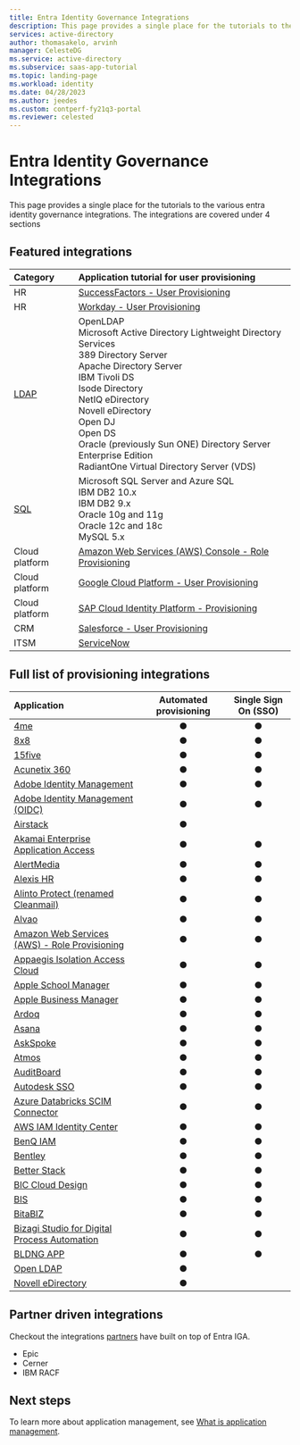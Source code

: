 ```yaml
---
title: Entra Identity Governance Integrations
description: This page provides a single place for the tutorials to the various entra identity governance integrations.
services: active-directory
author: thomasakelo, arvinh
manager: CelesteDG
ms.service: active-directory
ms.subservice: saas-app-tutorial
ms.topic: landing-page
ms.workload: identity
ms.date: 04/28/2023
ms.author: jeedes
ms.custom: contperf-fy21q3-portal
ms.reviewer: celested
---
```


# Entra Identity Governance Integrations

This page provides a single place for the tutorials to the various entra identity governance integrations. The integrations are covered under 4 sections

## Featured integrations

| Category | Application tutorial for user provisioning |
| :--- | :--- |
| HR | [SuccessFactors - User Provisioning](https://learn.microsoft.com/azure/active-directory/saas-apps/sap-successfactors-inbound-provisioning-tutorial) |
| HR| [Workday - User Provisioning](https://learn.microsoft.com/azure/active-directory/saas-apps/workday-inbound-cloud-only-tutorial)|
|[LDAP](https://learn.microsoft.com/azure/active-directory/app-provisioning/on-premises-ldap-connector-configure)| OpenLDAP<br>Microsoft Active Directory Lightweight Directory Services<br>389 Directory Server<br>Apache Directory Server<br>IBM Tivoli DS<br>Isode Directory<br>NetIQ eDirectory<br>Novell eDirectory<br>Open DJ<br>Open DS<br>Oracle (previously Sun ONE) Directory Server Enterprise Edition<br>RadiantOne Virtual Directory Server (VDS) |
| [SQL](https://learn.microsoft.com/azure/active-directory/app-provisioning/tutorial-ecma-sql-connector)| Microsoft SQL Server and Azure SQL<br>IBM DB2 10.x<br>IBM DB2 9.x<br>Oracle 10g and 11g<br>Oracle 12c and 18c<br>MySQL 5.x|
| Cloud platform| [Amazon Web Services (AWS) Console - Role Provisioning](amazon-web-service-tutorial.md#configure-azure-ad-sso) |
| Cloud platform| [Google Cloud Platform - User Provisioning](g-suite-provisioning-tutorial.md) |
| Cloud platform|[SAP Cloud Identity Platform - Provisioning](./sap-cloud-platform-identity-authentication-provisioning-tutorial.md) |
| CRM| [Salesforce - User Provisioning](salesforce-provisioning-tutorial.md) |
| ITSM| [ServiceNow](8x8virtualoffice-tutorial.md)|


## Full list of provisioning integrations
| Application | Automated provisioning | Single Sign On (SSO)|
| :--- | :-:  | :-: |
| [4me](https://learn.microsoft.com/azure/active-directory/saas-apps/4me-provisioning-tutorial) | ● | ●| 
| [8x8](https://learn.microsoft.com/azure/active-directory/saas-apps/8x8-provisioning-tutorial) | ● | ● |
| [15five](https://learn.microsoft.com/azure/active-directory/saas-apps/15five-provisioning-tutorial) | ● | ● |
| [Acunetix 360](https://learn.microsoft.com/azure/active-directory/saas-apps/acunetix-360-provisioning-tutorial) | ● | ● |
| [Adobe Identity Management](https://learn.microsoft.com/azure/active-directory/saas-apps/adobe-identity-management-provisioning-tutorial) | ● | ● |
| [Adobe Identity Management (OIDC)](https://learn.microsoft.com/azure/active-directory/saas-apps/adobe-identity-management-provisioning-oidc-tutorial) | ● | ● |
| [Airstack](https://learn.microsoft.com/azure/active-directory/saas-apps/airstack-provisioning-tutorial) | ● |  |
| [Akamai Enterprise Application Access](https://learn.microsoft.com/azure/active-directory/saas-apps/akamai-enterprise-application-access-provisioning-tutorial) | ● | ● |
| [AlertMedia](https://learn.microsoft.com/azure/active-directory/saas-apps/alertmedia-provisioning-tutorial) | ● | ● |
| [Alexis HR](https://learn.microsoft.com/azure/active-directory/saas-apps/alexishr-provisioning-tutorial) | ● | ● |
| [Alinto Protect (renamed Cleanmail)](https://learn.microsoft.com/azure/active-directory/saas-apps/alinto-protect-provisioning-tutorial) | ● | ● |
| [Alvao](https://learn.microsoft.com/azure/active-directory/saas-apps/alvao-provisioning-tutorial) | ● | ● |
| [Amazon Web Services (AWS) - Role Provisioning](https://learn.microsoft.com/azure/active-directory/saas-apps/amazon-web-service-tutorial#configure-azure-ad-sso) | ● | ● |
| [Appaegis Isolation Access Cloud](https://learn.microsoft.com/azure/active-directory/saas-apps/appaegis-isolation-access-cloud-provisioning-tutorial) | ● | ● |
| [Apple School Manager](https://learn.microsoft.com/azure/active-directory/saas-apps/apple-school-manager-provision-tutorial) | ● | ● |
| [Apple Business Manager](https://learn.microsoft.com/azure/active-directory/saas-apps/apple-business-manager-provision-tutorial) | ● | ● |
| [Ardoq](https://learn.microsoft.com/azure/active-directory/saas-apps/acunetix-360-provisioning-tutorial) | ● | ● |
| [Asana](https://learn.microsoft.com/azure/active-directory/saas-apps/acunetix-360-provisioning-tutorial) | ● | ● |
| [AskSpoke](https://learn.microsoft.com/azure/active-directory/saas-apps/acunetix-360-provisioning-tutorial) | ● | ● |
| [Atmos](https://learn.microsoft.com/azure/active-directory/saas-apps/acunetix-360-provisioning-tutorial) | ● | ● |
| [AuditBoard](https://learn.microsoft.com/azure/active-directory/saas-apps/acunetix-360-provisioning-tutorial) | ● | ● |
| [Autodesk SSO](https://learn.microsoft.com/azure/active-directory/saas-apps/acunetix-360-provisioning-tutorial) | ● | ● |
| [Azure Databricks SCIM Connector](https://learn.microsoft.com/azure/active-directory/saas-apps/acunetix-360-provisioning-tutorial) | ● | ● |
| [AWS IAM Identity Center](https://learn.microsoft.com/azure/active-directory/saas-apps/acunetix-360-provisioning-tutorial) | ● | ● |
| [BenQ IAM](https://learn.microsoft.com/azure/active-directory/saas-apps/acunetix-360-provisioning-tutorial) | ● | ● |
| [Bentley](https://learn.microsoft.com/azure/active-directory/saas-apps/acunetix-360-provisioning-tutorial) | ● | ● |
| [Better Stack](https://learn.microsoft.com/azure/active-directory/saas-apps/acunetix-360-provisioning-tutorial) | ● | ● |
| [BIC Cloud Design](https://learn.microsoft.com/azure/active-directory/saas-apps/acunetix-360-provisioning-tutorial) | ● | ● |
| [BIS](https://learn.microsoft.com/azure/active-directory/saas-apps/acunetix-360-provisioning-tutorial) | ● | ● |
| [BitaBIZ](https://learn.microsoft.com/azure/active-directory/saas-apps/acunetix-360-provisioning-tutorial) | ● | ● |
| [Bizagi Studio for Digital Process Automation](https://learn.microsoft.com/azure/active-directory/saas-apps/acunetix-360-provisioning-tutorial) | ● | ● |
| [BLDNG APP](https://learn.microsoft.com/azure/active-directory/saas-apps/acunetix-360-provisioning-tutorial) | ● | ● |
| [Open LDAP](https://learn.microsoft.com/azure/active-directory/saas-apps/acunetix-360-provisioning-tutorial) | ● |  |
| [Novell eDirectory](https://learn.microsoft.com/azure/active-directory/saas-apps/acunetix-360-provisioning-tutorial) | ● |  |

## Partner driven integrations
Checkout the integrations [partners](https://learn.microsoft.com/azure/active-directory/app-provisioning/partner-driven-integrations) have built on top of Entra IGA.
* Epic
* Cerner
* IBM RACF

## Next steps

To learn more about application management, see [What is application management](https://learn.microsoft.com/azure/active-directory/app-provisioning/).

